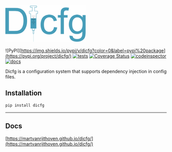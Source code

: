 <img src="docs/source/_static/logo.png" width="50%" height="50%">

![PyPI][https://img.shields.io/pypi/v/dicfg?color=0&label=pypi%20package](https://pypi.org/project/dicfg/)
[![tests](https://github.com/martvanrijthoven/dicfg/actions/workflows/tests.yml/badge.svg)](https://github.com/martvanrijthoven/dicfg/actions/workflows/tests.yml)
[![Coverage Status](https://coveralls.io/repos/github/martvanrijthoven/dicfg/badge.svg?branch=main)](https://coveralls.io/github/martvanrijthoven/dicfg?branch=main)
[![codeinspector](https://api.codiga.io/project/34959/score/svg)](https://app.codiga.io/public/project/34959/dicfg/dashboard)
[![docs](https://github.com/martvanrijthoven/dicfg/actions/workflows/docs.yml/badge.svg)](https://github.com/martvanrijthoven/dicfg/actions/workflows/docs.yml)
                  

Dicfg is a configuration system that supports dependency injection in config files.

## Installation

```bash
pip install dicfg
```
----


## Docs

[https://martvanrijthoven.github.io/dicfg/](https://martvanrijthoven.github.io/dicfg/)


